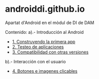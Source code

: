 # androiddi.github.io
Apartat d'Android en el mòdul de DI de DAM

Contenido:
a).- Introducción al Android
* [1. Construyendo la primera app](https://github.com/gatzara/androiddi.github.io/blob/master/primera_app.md)
* [2. Testeo de aplicaciones](https://github.com/gatzara/androiddi.github.io/blob/master/pruebas.md)
* [3. Compatibilidad con otras versiones](https://github.com/gatzara/androiddi.github.io/blob/master/compatibilitat.md)

b).- Interacción con el usuario
* [4. Botones e imagenes clicables](https://github.com/gatzara/androiddi.github.io/blob/master/botones_imagenes.md)
